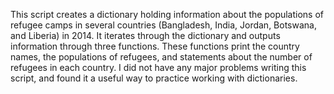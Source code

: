 This script creates a dictionary holding information about the populations of refugee camps in several countries (Bangladesh, India, Jordan, Botswana, and Liberia) in 2014. It iterates through the dictionary and outputs information through three functions. These functions print the country names, the populations of refugees, and statements about the number of refugees in each country. I did not have any major problems writing this script, and found it a useful way to practice working with dictionaries.
